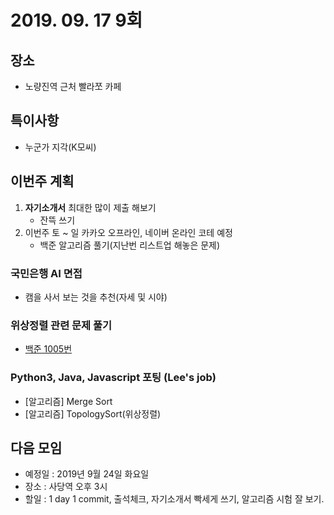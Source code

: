 # 2019. 09. 17 9회

## 장소
- 노량진역 근처 빨라쪼 카페

## 특이사항
- 누군가 지각(K모씨)

## 이번주 계획
1. **자기소개서** 최대한 많이 제출 해보기
    - 잔뜩 쓰기
2. 이번주 토 ~ 일 카카오 오프라인, 네이버 온라인 코테 예정
    - 백준 알고리즘 풀기(지난번 리스트업 해놓은 문제)

### 국민은행 AI 면접
- 캠을 사서 보는 것을 추천(자세 및 시야)

### 위상정렬 관련 문제 풀기
- [백준 1005번](https://www.acmicpc.net/problem/1005)

### Python3, Java, Javascript 포팅 (Lee's job)
- [알고리즘] Merge Sort
- [알고리즘] TopologySort(위상정렬)

## 다음 모임
- 예정일 : 2019년 9월 24일 화요일
- 장소 : 사당역 오후 3시
- 할일 : 1 day 1 commit, 출석체크, 자기소개서 빡세게 쓰기, 알고리즘 시험 잘 보기.
